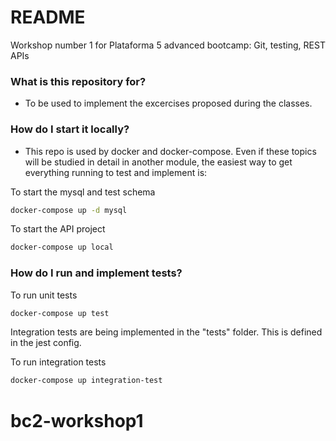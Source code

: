 # README

Workshop number 1 for Plataforma 5 advanced bootcamp: Git, testing, REST APIs

### What is this repository for?

- To be used to implement the excercises proposed during the classes.

### How do I start it locally?

- This repo is used by docker and docker-compose. Even if these topics will be studied in detail in another module, the easiest way to get everything running to test and implement is:

To start the mysql and test schema

```bash
docker-compose up -d mysql
```

To start the API project

```bash
docker-compose up local
```

### How do I run and implement tests?

To run unit tests

```bash
docker-compose up test
```

Integration tests are being implemented in the "tests" folder.
This is defined in the jest config.

To run integration tests

```bash
docker-compose up integration-test
```
# bc2-workshop1
